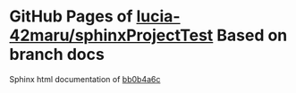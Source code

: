 GitHub Pages of [lucia-42maru/sphinxProjectTest](https://github.com/lucia-42maru/sphinxProjectTest.git)
Based on branch docs
===
Sphinx html documentation of [bb0b4a6c](https://github.com/lucia-42maru/sphinxProjectTest/tree/bb0b4a6c7eddbe07eef12c0cb40670112bf2af81)
